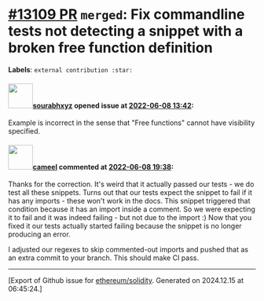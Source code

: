 # [\#13109 PR](https://github.com/ethereum/solidity/pull/13109) `merged`: Fix commandline tests not detecting a snippet with a broken free function definition
**Labels**: `external contribution :star:`


#### <img src="https://avatars.githubusercontent.com/u/29835247?u=7caccf920bb6a0b94e10770a35fc4e494982dc07&v=4" width="50">[sourabhxyz](https://github.com/sourabhxyz) opened issue at [2022-06-08 13:42](https://github.com/ethereum/solidity/pull/13109):

Example is incorrect in the sense that "Free functions" cannot have visibility specified.

#### <img src="https://avatars.githubusercontent.com/u/137030?v=4" width="50">[cameel](https://github.com/cameel) commented at [2022-06-08 19:38](https://github.com/ethereum/solidity/pull/13109#issuecomment-1150323814):

Thanks for the correction. It's weird that it actually passed our tests - we do test all these snippets. Turns out that our tests expect the snippet to fail if it has any imports - these won't work in the docs. This snippet triggered that condition because it has an import inside a comment. So we were expecting it to fail and it was indeed failing - but not due to the import :) Now that you fixed it our tests actually started failing because the snippet is no longer producing an error.

I adjusted our regexes to skip commented-out imports and pushed that as an extra commit to your branch. This should make CI pass.


-------------------------------------------------------------------------------



[Export of Github issue for [ethereum/solidity](https://github.com/ethereum/solidity). Generated on 2024.12.15 at 06:45:24.]
